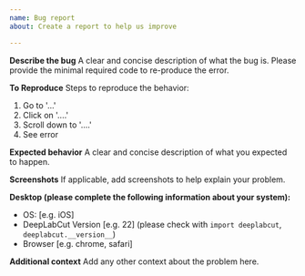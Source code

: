 ```yaml
---
name: Bug report
about: Create a report to help us improve

---
```


**Describe the bug**
A clear and concise description of what the bug is. 
Please provide the minimal required code to re-produce the error.

**To Reproduce**
Steps to reproduce the behavior:
1. Go to '...'
2. Click on '....'
3. Scroll down to '....'
4. See error

**Expected behavior**
A clear and concise description of what you expected to happen.

**Screenshots**
If applicable, add screenshots to help explain your problem.

**Desktop (please complete the following information about your system):**
 - OS: [e.g. iOS]
 - DeepLabCut Version [e.g. 22] (please check with ``import deeplabcut``, ``deeplabcut.__version__``)
 - Browser [e.g. chrome, safari]

**Additional context**
Add any other context about the problem here.
